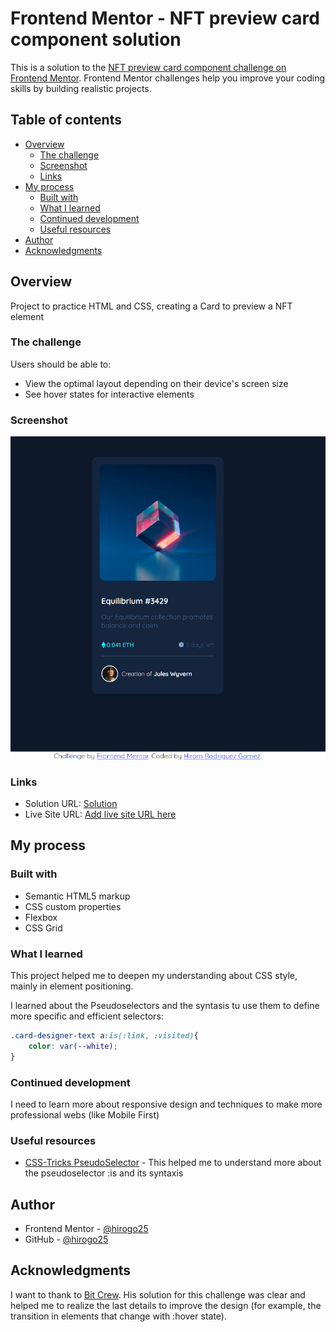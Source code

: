 # Frontend Mentor - NFT preview card component solution

This is a solution to the [NFT preview card component challenge on Frontend Mentor](https://www.frontendmentor.io/challenges/nft-preview-card-component-SbdUL_w0U). Frontend Mentor challenges help you improve your coding skills by building realistic projects. 

## Table of contents

- [Overview](#overview)
  - [The challenge](#the-challenge)
  - [Screenshot](#screenshot)
  - [Links](#links)
- [My process](#my-process)
  - [Built with](#built-with)
  - [What I learned](#what-i-learned)
  - [Continued development](#continued-development)
  - [Useful resources](#useful-resources)
- [Author](#author)
- [Acknowledgments](#acknowledgments)

## Overview

Project to practice HTML and CSS, creating a Card to preview a NFT element

### The challenge

Users should be able to:

- View the optimal layout depending on their device's screen size
- See hover states for interactive elements

### Screenshot

![Screenshot for finished project](./design/screenshot.png)


### Links

- Solution URL: [Solution](https://your-solution-url.com)
- Live Site URL: [Add live site URL here](https://your-live-site-url.com)

## My process

### Built with

- Semantic HTML5 markup
- CSS custom properties
- Flexbox
- CSS Grid


### What I learned

This project helped me to deepen my understanding about CSS style, mainly in element positioning.

I learned about the Pseudoselectors and the syntasis tu use them to define more specific and efficient selectors:
```css
.card-designer-text a:is(:link, :visited){
    color: var(--white);
}
```

### Continued development

I need to learn more about responsive design and techniques to make more professional webs (like Mobile First)

### Useful resources

- [CSS-Tricks PseudoSelector](https://css-tricks.com/almanac/selectors/i/is/) - This helped me to understand more about the pseudoselector :is and its syntaxis

## Author

- Frontend Mentor - [@hirogo25](https://www.frontendmentor.io/profile/hirogo25)
- GitHub - [@hirogo25](https://github.com/hirogo25)


## Acknowledgments

I want to thank to [Bit Crew](https://github.com/Bit-crew). His solution for this challenge was clear and helped me to realize the last details to improve the design (for example, the transition in elements that change with :hover state).